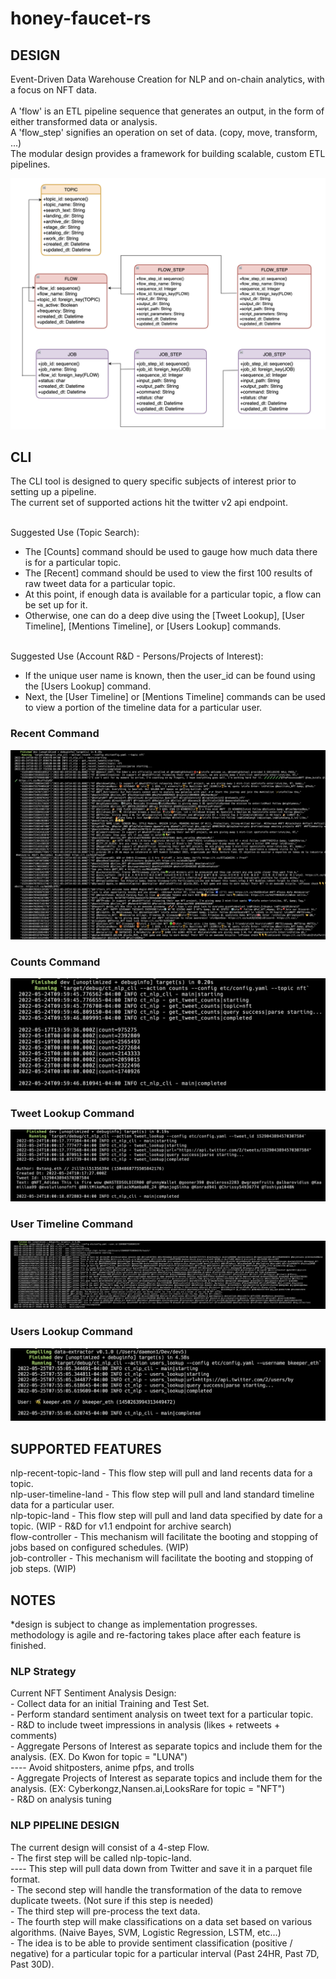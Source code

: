 # honey-faucet-rs

## DESIGN
<p>Event-Driven Data Warehouse Creation for NLP and on-chain analytics, with a focus on NFT data. </br></br>
A 'flow' is an ETL pipeline sequence that generates an output, in the form of either transformed data or analysis. </br>
A 'flow_step' signifies an operation on set of data. (copy, move, transform, ...) </br>
The modular design provides a framework for building scalable, custom ETL pipelines. </br>
</p>

<p align="center" width="15%" size="50%">
   <img src="work/db_design_flows.png">  
</p>

## CLI
<p>The CLI tool is designed to query specific subjects of interest prior to setting up a pipeline. </br>
The current set of supported actions hit the twitter v2 api endpoint. </br></br>

Suggested Use (Topic Search): </br>
- The [Counts] command should be used to gauge how much data there is for a particular topic. </br>
- The [Recent] command should be used to view the first 100 results of raw tweet data for a particular topic. </br>
- At this point, if enough data is available for a particular topic, a flow can be set up for it. </br>
- Otherwise, one can do a deep dive using the [Tweet Lookup], [User Timeline], [Mentions Timeline], or [Users Lookup] commands. </br></br>

Suggested Use (Account R&D - Persons/Projects of Interest): </br>
- If the unique user name is known, then the user_id can be found using the [Users Lookup] command. </br>
- Next, the [User Timeline] or [Mentions Timeline] commands can be used to view a portion of the timeline data for a particular user. </br>
</p>


### Recent Command
<p align="center" width="15%" size="50%">
   <img src="work/cli_recent_test_run.png">  
</p>

### Counts Command
<p align="center" width="15%" size="50%">
   <img src="work/cli_counts_test_run.png">  
</p>

### Tweet Lookup Command
<p align="center" width="15%" size="50%">
   <img src="work/cli_tweet_lookup_test_run.png">  
</p>

### User Timeline Command
<p align="center" width="15%" size="50%">
   <img src="work/cli_user_timeline_test_run.png">  
</p>

### Users Lookup Command
<p align="center" width="15%" size="50%">
   <img src="work/cli_users_lookup_test_run.png">  
</p>

## SUPPORTED FEATURES
<p>nlp-recent-topic-land - This flow step will pull and land recents data for a topic.</br>
nlp-user-timeline-land - This flow step will pull and land standard timeline data for a particular user. </br>
nlp-topic-land - This flow step will pull and land data specified by date for a topic. (WIP - R&D for v1.1 endpoint for archive search) </br>
flow-controller - This mechanism will facilitate the booting and stopping of jobs based on configured schedules. (WIP) </br>
job-controller - This mechanism will facilitate the booting and stopping of job steps. (WIP) </br>
</p>

## NOTES
*design is subject to change as implementation progresses. </br>
methodology is agile and re-factoring takes place after each feature is finished. </br>

### NLP Strategy
<p>Current NFT Sentiment Analysis Design: </br>
- Collect data for an initial Training and Test Set. </br>
- Perform standard sentiment analysis on tweet text for a particular topic. </br>
- R&D to include tweet impressions in analysis (likes + retweets + comments) </br>
- Aggregate Persons of Interest as separate topics and include them for the analysis. (EX. Do Kwon for topic = "LUNA") </br>
---- Avoid shitposters, anime pfps, and trolls </br>
- Aggregate Projects of Interest as separate topics and include them for the analysis. (EX: Cyberkongz,Nansen.ai,LooksRare for topic = "NFT") </br>
- R&D on analysis tuning
</p>

### NLP PIPELINE DESIGN
<p>The current design will consist of a 4-step Flow. </br>
- The first step will be called nlp-topic-land. </br>
---- This step will pull data down from Twitter and save it in a parquet file format. </br>
- The second step will handle the transformation of the data to remove duplicate tweets. (Not sure if this step is needed)</br>
- The third step will pre-process the text data. </br>
- The fourth step will make classifications on a data set based on various algorithms. (Naive Bayes, SVM, Logistic Regression, LSTM, etc...) </br>
- The idea is to be able to provide sentiment classification (positive / negative) for a particular topic for a particular interval (Past 24HR, Past 7D, Past 30D). </br>
</br>
</p>

